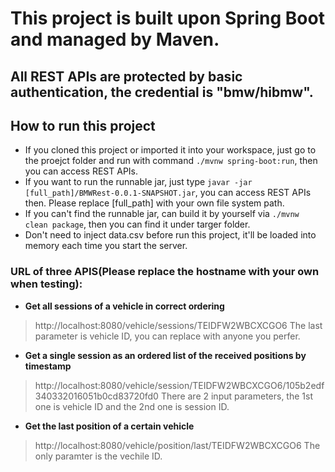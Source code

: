 # This project is built upon Spring Boot and managed by Maven.

## All REST APIs are protected by basic authentication, the credential is "bmw/hibmw".

## How to run this project
* If you cloned this project or imported it into your workspace, just go to the proejct folder and run with command `./mvnw spring-boot:run`, then you can access REST APIs.
* If you want to run the runnable jar, just type `javar -jar [full_path]/BMWRest-0.0.1-SNAPSHOT.jar`, you can access REST APIs then. Please replace [full_path] with your own file system path.
* If you can't find the runnable jar, can build it by yourself via `./mvnw clean package`, then you can find it under targer folder.
* Don't need to inject data.csv before run this project, it'll be loaded into memory each time you start the server.

### URL of three APIS(Please replace the hostname with your own when testing):

* **Get all sessions of a vehicle in correct ordering**
> http://localhost:8080/vehicle/sessions/TEIDFW2WBCXCGO6
> The last parameter is vehicle ID, you can replace with anyone you perfer.

* **Get a single session as an ordered list of the received positions by timestamp**
> http://localhost:8080/vehicle/session/TEIDFW2WBCXCGO6/105b2edf340332016051b0cd83720fd0
> There are 2 input parameters, the 1st one is vehicle ID and the 2nd one is session ID.

* **Get the last position of a certain vehicle**
> http://localhost:8080/vehicle/position/last/TEIDFW2WBCXCGO6
> The only paramter is the vechile ID.

